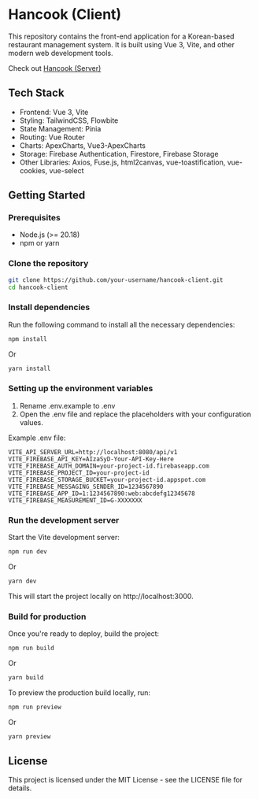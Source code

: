 # Hancook (Client)

This repository contains the front-end application for a Korean-based restaurant management system. It is built using Vue 3, Vite, and other modern web development tools.

Check out [Hancook (Server)](https://github.com/bp82125/hancook-server)

## Tech Stack
- Frontend: Vue 3, Vite
- Styling: TailwindCSS, Flowbite
- State Management: Pinia
- Routing: Vue Router
- Charts: ApexCharts, Vue3-ApexCharts
- Storage: Firebase Authentication, Firestore, Firebase Storage
- Other Libraries: Axios, Fuse.js, html2canvas, vue-toastification, vue-cookies, vue-select

## Getting Started

### Prerequisites
- Node.js (>= 20.18)
- npm or yarn

### Clone the repository
```bash
git clone https://github.com/your-username/hancook-client.git
cd hancook-client
```

### Install dependencies
Run the following command to install all the necessary dependencies:
```bash
npm install
```
Or 
```bash
yarn install
```

### Setting up the environment variables

1. Rename .env.example to .env
2. Open the .env file and replace the placeholders with your configuration values.

Example .env file:
```env
VITE_API_SERVER_URL=http://localhost:8080/api/v1
VITE_FIREBASE_API_KEY=AIzaSyD-Your-API-Key-Here
VITE_FIREBASE_AUTH_DOMAIN=your-project-id.firebaseapp.com
VITE_FIREBASE_PROJECT_ID=your-project-id
VITE_FIREBASE_STORAGE_BUCKET=your-project-id.appspot.com
VITE_FIREBASE_MESSAGING_SENDER_ID=1234567890
VITE_FIREBASE_APP_ID=1:1234567890:web:abcdefg12345678
VITE_FIREBASE_MEASUREMENT_ID=G-XXXXXXX
```

### Run the development server
Start the Vite development server:
```bash
npm run dev
```
Or
```bash
yarn dev
```
This will start the project locally on http://localhost:3000.

### Build for production
Once you're ready to deploy, build the project:
```bash
npm run build
```
Or
```bash
yarn build
```
To preview the production build locally, run:
```bash
npm run preview
```
Or
```bash
yarn preview
```

## License
This project is licensed under the MIT License - see the LICENSE file for details.

